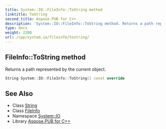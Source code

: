 ```yaml
---
title: System::IO::FileInfo::ToString method
linktitle: ToString
second_title: Aspose.PUB for C++
description: 'System::IO::FileInfo::ToString method. Returns a path represented by the current object in C++.'
type: docs
weight: 2200
url: /cpp/system.io/fileinfo/tostring/
---
```

## FileInfo::ToString method


Returns a path represented by the current object.

```cpp
String System::IO::FileInfo::ToString() const override
```

## See Also

* Class [String](../../../system/string/)
* Class [FileInfo](../)
* Namespace [System::IO](../../)
* Library [Aspose.PUB for C++](../../../)
